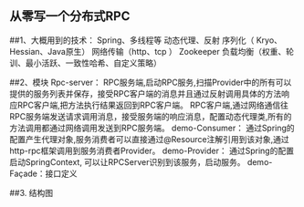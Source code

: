 ## 从零写一个分布式RPC

##1、大概用到的技术：
Spring、多线程等
动态代理、反射
序列化（ Kryo、Hessian、Java原生）
网络传输（http、tcp ）
Zookeeper
负载均衡（权重、轮训、最小活跃、一致性哈希、自定义策略）

##2、模块
Rpc-server：
RPC服务端,启动RPC服务,扫描Provider中的所有可以提供的服务列表并保存，接受RPC客户端的消息并且通过反射调用具体的方法响应RPC客户端,把方法执行结果返回到RPC客户端。
RPC客户端,通过网络通信往RPC服务端发送请求调用消息，接受服务端的响应消息，配置动态代理类,所有的方法调用都通过网络调用发送到RPC服务端。
demo-Consumer：
通过Spring的配置产生代理对象,服务消费者可以直接通过@Resource注解引用到该对象,通过http-rpc框架调用到服务消费者Provider。
demo-Provider：
通过Spring的配置启动SpringContext, 可以让RPCServer识别到该服务，启动服务。
demo-Façade：接口定义

##3. 结构图
